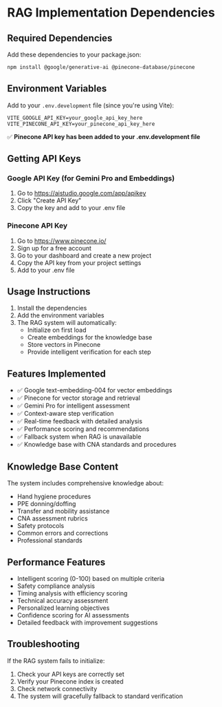 # RAG Implementation Dependencies

## Required Dependencies

Add these dependencies to your package.json:

```bash
npm install @google/generative-ai @pinecone-database/pinecone
```

## Environment Variables

Add to your `.env.development` file (since you're using Vite):

```env
VITE_GOOGLE_API_KEY=your_google_api_key_here
VITE_PINECONE_API_KEY=your_pinecone_api_key_here
```

✅ **Pinecone API key has been added to your .env.development file**

## Getting API Keys

### Google API Key (for Gemini Pro and Embeddings)
1. Go to https://aistudio.google.com/app/apikey
2. Click "Create API Key"
3. Copy the key and add to your .env file

### Pinecone API Key
1. Go to https://www.pinecone.io/
2. Sign up for a free account
3. Go to your dashboard and create a new project
4. Copy the API key from your project settings
5. Add to your .env file

## Usage Instructions

1. Install the dependencies
2. Add the environment variables
3. The RAG system will automatically:
   - Initialize on first load
   - Create embeddings for the knowledge base
   - Store vectors in Pinecone
   - Provide intelligent verification for each step

## Features Implemented

- ✅ Google text-embedding-004 for vector embeddings
- ✅ Pinecone for vector storage and retrieval
- ✅ Gemini Pro for intelligent assessment
- ✅ Context-aware step verification
- ✅ Real-time feedback with detailed analysis
- ✅ Performance scoring and recommendations
- ✅ Fallback system when RAG is unavailable
- ✅ Knowledge base with CNA standards and procedures

## Knowledge Base Content

The system includes comprehensive knowledge about:
- Hand hygiene procedures
- PPE donning/doffing
- Transfer and mobility assistance
- CNA assessment rubrics
- Safety protocols
- Common errors and corrections
- Professional standards

## Performance Features

- Intelligent scoring (0-100) based on multiple criteria
- Safety compliance analysis
- Timing analysis with efficiency scoring
- Technical accuracy assessment
- Personalized learning objectives
- Confidence scoring for AI assessments
- Detailed feedback with improvement suggestions

## Troubleshooting

If the RAG system fails to initialize:
1. Check your API keys are correctly set
2. Verify your Pinecone index is created
3. Check network connectivity
4. The system will gracefully fallback to standard verification